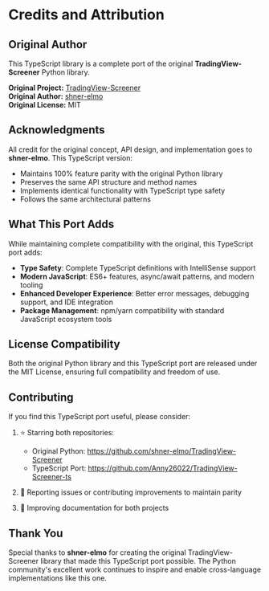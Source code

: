 # Credits and Attribution

## Original Author

This TypeScript library is a complete port of the original **TradingView-Screener** Python library.

**Original Project:** [TradingView-Screener](https://github.com/shner-elmo/TradingView-Screener)  
**Original Author:** [shner-elmo](https://github.com/shner-elmo)  
**Original License:** MIT

## Acknowledgments

All credit for the original concept, API design, and implementation goes to **shner-elmo**. This TypeScript version:

- Maintains 100% feature parity with the original Python library
- Preserves the same API structure and method names
- Implements identical functionality with TypeScript type safety
- Follows the same architectural patterns

## What This Port Adds

While maintaining complete compatibility with the original, this TypeScript port adds:

- **Type Safety**: Complete TypeScript definitions with IntelliSense support
- **Modern JavaScript**: ES6+ features, async/await patterns, and modern tooling
- **Enhanced Developer Experience**: Better error messages, debugging support, and IDE integration
- **Package Management**: npm/yarn compatibility with standard JavaScript ecosystem tools

## License Compatibility

Both the original Python library and this TypeScript port are released under the MIT License, ensuring full compatibility and freedom of use.

## Contributing

If you find this TypeScript port useful, please consider:

1. ⭐ Starring both repositories:
   - Original Python: https://github.com/shner-elmo/TradingView-Screener
   - TypeScript Port: https://github.com/Anny26022/TradingView-Screener-ts

2. 🐛 Reporting issues or contributing improvements to maintain parity

3. 📖 Improving documentation for both projects

## Thank You

Special thanks to **shner-elmo** for creating the original TradingView-Screener library that made this TypeScript port possible. The Python community's excellent work continues to inspire and enable cross-language implementations like this one.
